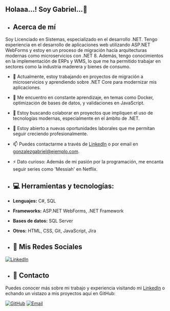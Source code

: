 ## Holaaa...! Soy Gabriel...👋

- ## Acerca de mí
Soy Licenciado en Sistemas, especializado en el desarrollo .NET. Tengo experiencia en el desarrollo de aplicaciones web utilizando ASP.NET WebForms y estoy en un proceso de migración hacia arquitecturas modernas como microservicios con .NET 8. Además, tengo conocimientos en la implementación de ERPs y WMS, lo que me ha permitido trabajar en sectores como la industria maderera y bienes de consumo.

- 🔭 Actualmente, estoy trabajando en proyectos de migración a microservicios y aprendiendo sobre .NET Core para modernizar mis aplicaciones.
- 🌱 Me encuentro en constante aprendizaje, en temas como Docker, optimización de bases de datos, y validaciones en JavaScript.
- 👯 Estoy buscando colaborar en proyectos que impliquen el uso de tecnologías modernas, especialmente en el ámbito de .NET.
- 🤔 Estoy abierto a nuevas oportunidades laborales que me permitan seguir creciendo profesionalmente.
- 📫 Puedes contactarme a través de [LinkedIn](https://www.linkedin.com/in/ggonzalez1985/) o por email en gonzalezgabriel@ejemplo.com.
- ⚡ Dato curioso: Además de mi pasión por la programación, me encanta seguir series como 'Messiah' en Netflix.

- ## 💻 Herramientas y tecnologías:
- **Lenguajes:** C#, SQL
- **Frameworks:** ASP.NET WebForms, .NET Framework
- **Bases de datos:** SQL Server
- **Otros:** HTML, CSS, Git, JavaScript, Jira

- ## 🔗 Mis Redes Sociales
[![LinkedIn](https://img.shields.io/badge/LinkedIn-blue?style=flat&logo=linkedin&logoColor=white)](https://www.linkedin.com/in/ggonzalez1985/)

- ## 📩 Contacto
Puedes conocer más sobre mi trabajo y experiencia visitando mi [LinkedIn](https://www.linkedin.com/in/ggonzalez1985/) o echando un vistazo a mis proyectos aquí en GitHub:

[![GitHub](https://img.shields.io/badge/GitHub-black?style=flat&logo=github&logoColor=white)](https://github.com/ggonzalez1985)
[![Email](https://img.shields.io/badge/Email-red?style=flat&logo=gmail&logoColor=white)](mailto:gonzalezgabriel@ejemplo.com)
